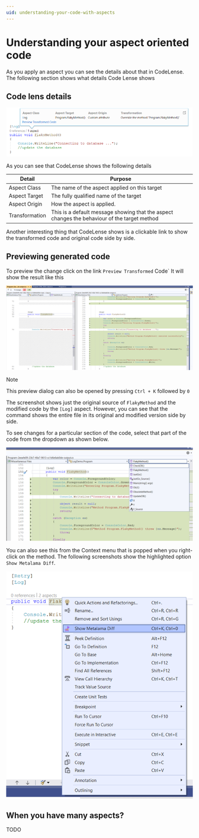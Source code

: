 ```yaml
---
uid: understanding-your-code-with-aspects
---
```


# Understanding your aspect oriented code 

As you apply an aspect you can see the details about that in CodeLense. The following section shows what details Code Lense shows

## Code lens details

![](./images/log_aspect_applied_on_flakymethod.png)

As you can see that CodeLense shows the following details 

|Detail | Purpose 
|-------|---------
|Aspect Class | The name of the aspect applied on this target 
|Aspect Target |The fully qualified name of the target 
|Aspect Origin |How the aspect is applied.
|Transformation|This is a default message showing that the aspect changes the behaviour of the target method


Another interesting thing that CodeLense shows is a clickable link to show the transformed code and original code side by side. 

## Previewing generated code 
To preview the change click on the link `Preview Transformed` Code` It will show the result like this 

![Metalama_Diff_Side_by_Side](../images/../using-aspects/images/lama_diff_side_by_side.png)

> [!NOTE]
> This preview dialog can also be opened by pressing `Ctrl + K` followed by `0` 

The screenshot shows just the original source of `FlakyMethod` and the modified code by the `[Log]` aspect. However, you can see that the command shows the entire file in its original and modified version side by side. 

To see changes for a particular section of the code, select that part of the code from the dropdown as shown below. 

![Diff_change_selector](../images/../using-aspects/images/metalama_diff_change_view_selector.png)

You can also see this from the Context menu that is popped when you right-click on the method. The following screenshots show the highlighted option `Show Metalama Diff`. 

![Metalama_Diff_Menu_Option](../images/../using-aspects/images/showing_metalama_diff_option.png)


## When you have many aspects?
TODO